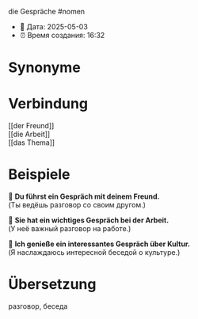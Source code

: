 die Gespräche
#nomen
- 📍 Дата: 2025-05-03
- ⏰ Время создания: 16:32
# Synonyme

# Verbindung 
[[der Freund]]  
[[die Arbeit]]  
[[das Thema]]
# Beispiele
🔹 **Du führst ein Gespräch mit deinem Freund.**  
(Ты ведёшь разговор со своим другом.)

🔹 **Sie hat ein wichtiges Gespräch bei der Arbeit.**  
(У неё важный разговор на работе.)

🔹 **Ich genieße ein interessantes Gespräch über Kultur.**  
(Я наслаждаюсь интересной беседой о культуре.)
# Übersetzung
разговор, беседа